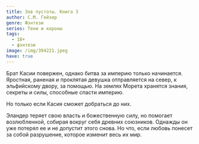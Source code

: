 ```yaml
---
title: Зов пустоты. Книга 3
author: С.М. Гейзер
genre: Фэнтези
series: Тени и короны
tags:
  - 18+
  - фэнтези
image: /img/394221.jpeg
have: true
---
```

Брат Касии повержен, однако битва за империю только начинается. Яростная, раненая и проклятая девушка отправляется на север, к эльфийскому двору, за помощью. На землях Морета хранятся знания, секреты и силы, способные спасти империю.

Но только если Касия сможет добраться до них.

Эландер теряет свою власть и божественную силу, но помогает возлюбленной, собирая вокруг себя древних союзников. Однажды он уже потерял ее и не допустит этого снова. Но что, если любовь понесет за собой разрушение, которое изменит весь их мир.